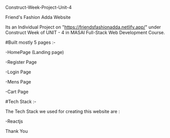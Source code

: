 Construct-Week-Project-Unit-4

Friend's Fashion Adda Website

Its an Individual Project on "https://friendsfashionadda.netlify.app/" under Construct Week of UNIT - 4 in MASAI Full-Stack Web Development Course.

#Built mostly 5 pages :-

-HomePage (Landing page)

-Register Page

-Login Page

-Mens Page

-Cart Page



#Tech Stack :-

The Tech Stack we used for creating this website are :

 -Reactjs


Thank You

